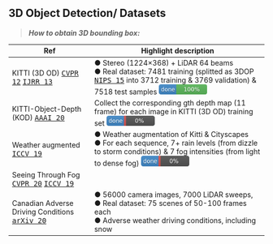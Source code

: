## 3D Object Detection/ Datasets

> **_How to obtain 3D bounding box:_**

Ref | Highlight description
-- | --
KITTI (3D OD) [<kbd>CVPR 12</kbd>](http://www.cvlibs.net/publications/Geiger2012CVPR.pdf) [<kbd>IJRR 13</kbd>](http://ww.cvlibs.net/publications/Geiger2013IJRR.pdf) | ● Stereo (1224×368) + LiDAR 64 beams <br/> ● Real dataset: 7481 training (splitted as 3DOP [<kbd>NIPS 15</kbd>](https://papers.nips.cc/paper/2015/file/6da37dd3139aa4d9aa55b8d237ec5d4a-Paper.pdf) into 3712 training & 3769 validation) & 7518 test samples [<img src="../doc/100.png" width="95">](../dataset/kitti.md) <!-- -->
KITTI-Object-Depth (KOD) [<kbd>AAAI 20</kbd>](https://arxiv.org/pdf/1909.07701.pdf) | Collect the corresponding gth depth map (11 frame) for each image in KITTI (3D OD) training set [<img src="../doc/0.png" width="95">](foresee.md)<!-- -->
Weather augmented [<kbd>ICCV 19</kbd>](https://team.inria.fr/rits/computer-vision/weather-augment/) | ● Weather augmentation of Kitti & Cityscapes  <br/>●  For each sequence, 7+ rain levels (from dizzle to storm conditions) & 7 fog intensities (from light to dense fog) [<img src="../doc/0.png" width="95">](../dataset/weather_augmented.md) <!-- -->
Seeing Through Fog [<kbd>CVPR 20</kbd>](https://www.cs.princeton.edu/~fheide/AdverseWeatherFusion/) [<kbd>ICCV 19</kbd>](https://github.com/gruberto/Gated2Depth) | <!-- -->
Canadian Adverse Driving Conditions [<kbd>arXiv 20</kbd>](https://arxiv.org/pdf/2001.10117.pdf) | ●  56000 camera images, 7000 LiDAR sweeps, <br/> ● Real dataset: 75 scenes of 50-100 frames each <br/> ● Adverse weather driving conditions, including snow <!-- -->
